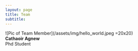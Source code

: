 ```yaml
---
layout: page
title: Team
subtitle: 
---
```


![Pic of Team Member](/assets/img/hello_world.jpeg =20x20)  
**Cathaoir Agnew**  
Phd Student




